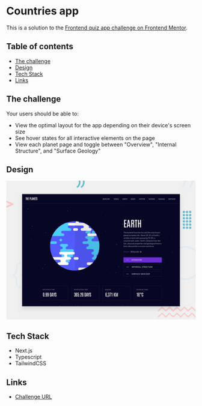 # Countries app

This is a solution to the [Frontend quiz app challenge on Frontend Mentor](https://www.frontendmentor.io/challenges/planets-fact-site-gazqN8w_f).

## Table of contents

- [The challenge](#the-challenge)
- [Design](#design)
- [Tech Stack](#tech-stack)
- [Links](#links)

## The challenge

Your users should be able to:

- View the optimal layout for the app depending on their device's screen size
- See hover states for all interactive elements on the page
- View each planet page and toggle between "Overview", "Internal Structure", and "Surface Geology"

## Design

![](./readme-assets/preview.jpg)

## Tech Stack

- Next.js
- Typescript
- TailwindCSS

## Links

- [Challenge URL](https://www.frontendmentor.io/challenges/planets-fact-site-gazqN8w_f)
